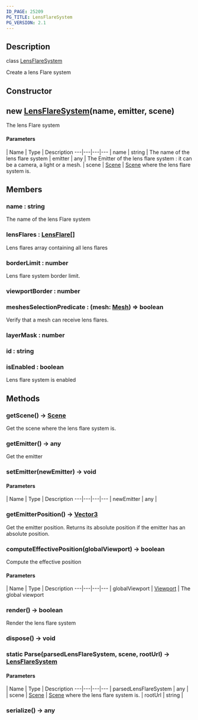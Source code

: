 ```yaml
---
ID_PAGE: 25209
PG_TITLE: LensFlareSystem
PG_VERSION: 2.1
---
```

## Description

class [LensFlareSystem](/classes/2.5/LensFlareSystem)

Create a lens Flare system

## Constructor

## new [LensFlareSystem](/classes/2.5/LensFlareSystem)(name, emitter, scene)

The lens Flare system

#### Parameters
 | Name | Type | Description
---|---|---|---
 | name | string |     The name of the lens flare system
 | emitter | any |     The Emitter of the lens flare system : it can be a camera, a light or a mesh.
 | scene | [Scene](/classes/2.5/Scene) |     [Scene](/classes/2.5/Scene) where the lens flare system is.
## Members

### name : string

The name of the lens Flare system

### lensFlares : [LensFlare](/classes/2.5/LensFlare)[]

Lens flares array containing all lens flares

### borderLimit : number

Lens flare system border limit.

### viewportBorder : number



### meshesSelectionPredicate : (mesh: [Mesh](/classes/2.5/Mesh)) =&gt; boolean

Verify that a mesh can receive lens flares.

### layerMask : number



### id : string



### isEnabled : boolean

Lens flare system is enabled

## Methods

### getScene() &rarr; [Scene](/classes/2.5/Scene)

Get the scene where the lens flare system is.
### getEmitter() &rarr; any

Get the emitter
### setEmitter(newEmitter) &rarr; void



#### Parameters
 | Name | Type | Description
---|---|---|---
 | newEmitter | any |    

### getEmitterPosition() &rarr; [Vector3](/classes/2.5/Vector3)

Get the emitter position. Returns its absolute position if the emitter has an absolute position.
### computeEffectivePosition(globalViewport) &rarr; boolean

Compute the effective position

#### Parameters
 | Name | Type | Description
---|---|---|---
 | globalViewport | [Viewport](/classes/2.5/Viewport) |     The global viewport

### render() &rarr; boolean

Render the lens flare system
### dispose() &rarr; void


### static Parse(parsedLensFlareSystem, scene, rootUrl) &rarr; [LensFlareSystem](/classes/2.5/LensFlareSystem)



#### Parameters
 | Name | Type | Description
---|---|---|---
 | parsedLensFlareSystem | any |   
 | scene | [Scene](/classes/2.5/Scene) |     [Scene](/classes/2.5/Scene) where the lens flare system is.
 | rootUrl | string |   
### serialize() &rarr; any


